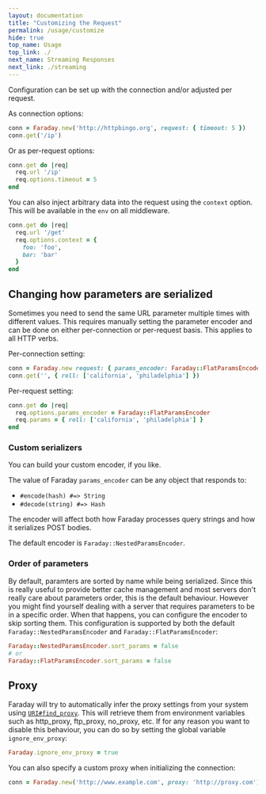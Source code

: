 ```yaml
---
layout: documentation
title: "Customizing the Request"
permalink: /usage/customize
hide: true
top_name: Usage
top_link: ./
next_name: Streaming Responses
next_link: ./streaming
---
```


Configuration can be set up with the connection and/or adjusted per request.

As connection options:

```ruby
conn = Faraday.new('http://httpbingo.org', request: { timeout: 5 })
conn.get('/ip')
```

Or as per-request options:

```ruby
conn.get do |req|
  req.url '/ip'
  req.options.timeout = 5
end
```

You can also inject arbitrary data into the request using the `context` option.
This will be available in the `env` on all middleware.

```ruby
conn.get do |req|
  req.url '/get'
  req.options.context = {
    foo: 'foo',
    bar: 'bar'
  }
end
```

## Changing how parameters are serialized

Sometimes you need to send the same URL parameter multiple times with different values.
This requires manually setting the parameter encoder and can be done on
either per-connection or per-request basis.
This applies to all HTTP verbs.

Per-connection setting:

```ruby
conn = Faraday.new request: { params_encoder: Faraday::FlatParamsEncoder }
conn.get('', { roll: ['california', 'philadelphia'] })
```

Per-request setting:

```ruby
conn.get do |req|
  req.options.params_encoder = Faraday::FlatParamsEncoder
  req.params = { roll: ['california', 'philadelphia'] }
end
```

### Custom serializers

You can build your custom encoder, if you like.

The value of Faraday `params_encoder` can be any object that responds to:

* `#encode(hash) #=> String`
* `#decode(string) #=> Hash`

The encoder will affect both how Faraday processes query strings and how it
serializes POST bodies.

The default encoder is `Faraday::NestedParamsEncoder`.

### Order of parameters

By default, paramters are sorted by name while being serialized.
Since this is really useful to provide better cache management and most servers don't really care about parameters order, this is the default behaviour.
However you might find yourself dealing with a server that requires parameters to be in a specific order.
When that happens, you can configure the encoder to skip sorting them.
This configuration is supported by both the default `Faraday::NestedParamsEncoder` and `Faraday::FlatParamsEncoder`:

```ruby
Faraday::NestedParamsEncoder.sort_params = false
# or
Faraday::FlatParamsEncoder.sort_params = false
```

## Proxy

Faraday will try to automatically infer the proxy settings from your system using [`URI#find_proxy`][ruby-find-proxy].
This will retrieve them from environment variables such as http_proxy, ftp_proxy, no_proxy, etc.
If for any reason you want to disable this behaviour, you can do so by setting the global variable `ignore_env_proxy`:

```ruby
Faraday.ignore_env_proxy = true
```

You can also specify a custom proxy when initializing the connection:

```ruby
conn = Faraday.new('http://www.example.com', proxy: 'http://proxy.com')
```

[ruby-find-proxy]: https://ruby-doc.org/stdlib-2.6.3/libdoc/uri/rdoc/URI/Generic.html#method-i-find_proxy
